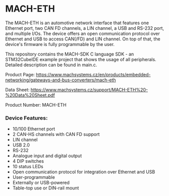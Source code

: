 # MACH-ETH
The MACH-ETH is an automotive network interface that features one Ethernet port, two CAN FD channels, a LIN channel, a USB and RS-232 port, and multiple I/Os. The device offers an open communication protocol over Ethernet and USB to access CAN(/FD) and LIN channel. On top of that, the device's firmware is fully programmable by the user.

This repository contains the MACH-SDK C language SDK - an STM32CubeIDE example project that shows the usage of all peripherals. Detailed description can be found in main.c.

Product Page: https://www.machsystems.cz/en/products/embedded-networking/gateways-and-bus-converters/mach-eth

Data Sheet: https://www.machsystems.cz/support/MACH-ETH%20-%20Data%20Sheet.pdf

Product Number: MACH-ETH


### Device Features:
- 10/100 Ethernet port
- 2 CAN-HS channels with CAN FD support
- LIN channel 
- USB 2.0
- RS-232
- Analogue input and digital output
- 4 DIP switches
- 10 status LEDs
- Open communication protocol for integration over Ethernet and USB
- User-programmable
- Externally or USB-powered
- Table-top use or DIN-rail mount
